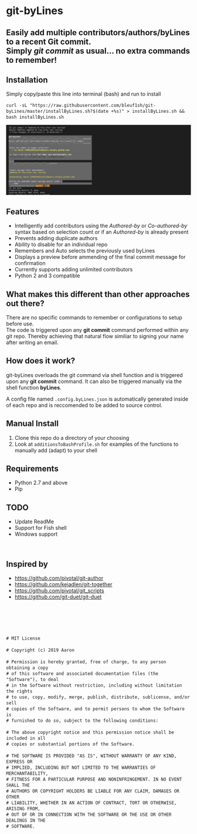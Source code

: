 # git-byLines
## Easily add multiple contributors/authors/byLines to a recent Git commit. <br/>Simply *git commit* as usual... no extra commands to remember!

## Installation
Simply copy/paste this line into terminal (bash) and run to install
```
curl -sL "https://raw.githubusercontent.com/bleuf1sh/git-byLines/master/installByLines.sh?$(date +%s)" > installByLines.sh && bash installByLines.sh
```

![Demo](demo-images/demo_flow.png?raw=true "Demo")

## Features
- Intelligently add contributors using the *Authored-by* or *Co-authored-by*<br/> syntax based on selection count or if an *Authored-by* is already present
- Prevents adding duplicate authors
- Ability to disable for an individual repo
- Remembers and Auto selects the previously used byLines
- Displays a preview before ammending of the final commit message for confirmation
- Currently supports adding unlimited contributors
- Python 2 and 3 compatible

## What makes this different than other approaches out there?
There are no specific commands to remember or configurations to setup before use.<br/>
The code is triggered upon any **git commit** command performed within any git repo.
Thereby achieving that natural flow similiar to signing your name after writing an email.

## How does it work?
git-byLines overloads the git command via shell function and is triggered upon any **git commit** command. 
It can also be triggered manually via the shell function **byLines**.

A config file named `.config.byLines.json` is automatically generated inside of each repo and is reccomended to be added to source control.

## Manual Install
1. Clone this repo do a directory of your choosing
1. Look at `additionsToBashProfile.sh` for examples of the functions to manually add (adapt) to your shell

## Requirements
- Python 2.7 and above
- Pip

## TODO
- Update ReadMe
- Support for Fish shell
- Windows support
<br/>

## Inspired by
- https://github.com/pivotal/git-author
- https://github.com/kejadlen/git-together
- https://github.com/pivotal/git_scripts
- https://github.com/git-duet/git-duet

<br/><br/><br/><br/>
```
# MIT License

# Copyright (c) 2019 Aaron

# Permission is hereby granted, free of charge, to any person obtaining a copy
# of this software and associated documentation files (the "Software"), to deal
# in the Software without restriction, including without limitation the rights
# to use, copy, modify, merge, publish, distribute, sublicense, and/or sell
# copies of the Software, and to permit persons to whom the Software is
# furnished to do so, subject to the following conditions:

# The above copyright notice and this permission notice shall be included in all
# copies or substantial portions of the Software.

# THE SOFTWARE IS PROVIDED "AS IS", WITHOUT WARRANTY OF ANY KIND, EXPRESS OR
# IMPLIED, INCLUDING BUT NOT LIMITED TO THE WARRANTIES OF MERCHANTABILITY,
# FITNESS FOR A PARTICULAR PURPOSE AND NONINFRINGEMENT. IN NO EVENT SHALL THE
# AUTHORS OR COPYRIGHT HOLDERS BE LIABLE FOR ANY CLAIM, DAMAGES OR OTHER
# LIABILITY, WHETHER IN AN ACTION OF CONTRACT, TORT OR OTHERWISE, ARISING FROM,
# OUT OF OR IN CONNECTION WITH THE SOFTWARE OR THE USE OR OTHER DEALINGS IN THE
# SOFTWARE.
```
